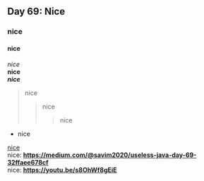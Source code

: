## Day 69: Nice
### nice
#### nice
*nice*  
**nice**  
***nice***
> nice
>> nice
>>> nice
- nice

[nice](https://www.merriam-webster.com/dictionary/nice)  
nice: **<https://medium.com/@savim2020/useless-java-day-69-32ffaee678cf>**  
nice: **<https://youtu.be/s8OhWf8gEiE>**